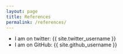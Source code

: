 ```yaml
---
layout: page
title: References
permalink: /references/
---
```


* I am on twitter: {{ site.twitter_username }}
* I am on GitHub: {{ site.github_username }}